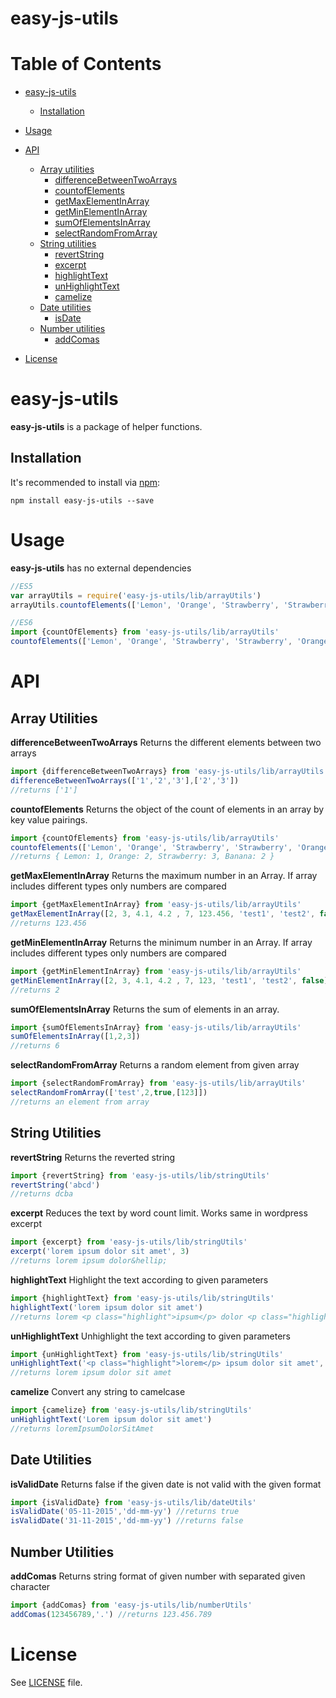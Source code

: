 # easy-js-utils

Table of Contents
=================

  * [easy-js-utils](#easy-js-utils)
    * [Installation](#installation)
  * [Usage](#usage)
    
  * [API](#api)
    * [Array utilities](#array-utilities)
      * [differenceBetweenTwoArrays](#differenceBetweenTwoArrays)
      * [countofElements](#countofElements)
      * [getMaxElementInArray](#getMaxElementInArray)
      * [getMinElementInArray](#getMinElementInArray)
      * [sumOfElementsInArray](#sumOfElementsInArray)
      * [selectRandomFromArray](#selectRandomFromArray)
    * [String utilities](#string-utilities)
      * [revertString](#revertString)
      * [excerpt](#excerpt)
      * [highlightText](#highlightText)
      * [unHighlightText](#unHighlightText)
      * [camelize](#camelize)
    * [Date utilities](#date-utilities)
      * [isDate](#isDate)
    * [Number utilities](#number-utilities)
      * [addComas](#addComas)
  * [License](#license)


easy-js-utils
=============

**easy-js-utils** is a package of helper functions.

Installation
------------

It's recommended to install via [npm](https://github.com/isaacs/npm/):

    npm install easy-js-utils --save


Usage
=====

**easy-js-utils** has no external dependencies


```javascript
//ES5
var arrayUtils = require('easy-js-utils/lib/arrayUtils')
arrayUtils.countofElements(['Lemon', 'Orange', 'Strawberry', 'Strawberry', 'Orange', 'Banana', 'Strawberry']);

//ES6
import {countOfElements} from 'easy-js-utils/lib/arrayUtils'
countofElements(['Lemon', 'Orange', 'Strawberry', 'Strawberry', 'Orange', 'Banana', 'Strawberry'])
```

API
===

Array Utilities
------------------------
**differenceBetweenTwoArrays**
Returns the different elements between two arrays 
```javascript
import {differenceBetweenTwoArrays} from 'easy-js-utils/lib/arrayUtils'
differenceBetweenTwoArrays(['1','2','3'],['2','3'])
//returns ['1']
```
**countofElements**
Returns the object of the count of elements in an array by key value pairings. 
```javascript
import {countOfElements} from 'easy-js-utils/lib/arrayUtils'
countofElements(['Lemon', 'Orange', 'Strawberry', 'Strawberry', 'Orange', 'Banana', 'Strawberry','Banana'])
//returns { Lemon: 1, Orange: 2, Strawberry: 3, Banana: 2 }
```
**getMaxElementInArray**
Returns the maximum number in an Array. If array includes different types only numbers are compared
```javascript
import {getMaxElementInArray} from 'easy-js-utils/lib/arrayUtils'
getMaxElementInArray([2, 3, 4.1, 4.2 , 7, 123.456, 'test1', 'test2', false])
//returns 123.456
```
**getMinElementInArray**
Returns the minimum number in an Array. If array includes different types only numbers are compared
```javascript
import {getMinElementInArray} from 'easy-js-utils/lib/arrayUtils'
getMinElementInArray([2, 3, 4.1, 4.2 , 7, 123, 'test1', 'test2', false])
//returns 2
```
**sumOfElementsInArray**
Returns the sum of elements in an array.
```javascript
import {sumOfElementsInArray} from 'easy-js-utils/lib/arrayUtils'
sumOfElementsInArray([1,2,3])
//returns 6
```
**selectRandomFromArray**
Returns a random element from given array 
```javascript
import {selectRandomFromArray} from 'easy-js-utils/lib/arrayUtils'
selectRandomFromArray(['test',2,true,[123]])
//returns an element from array
```

String Utilities
----------------
**revertString**
Returns the reverted string 
```javascript
import {revertString} from 'easy-js-utils/lib/stringUtils'
revertString('abcd')
//returns dcba
```
**excerpt**
Reduces the text by word count limit. Works same in wordpress excerpt
```javascript
import {excerpt} from 'easy-js-utils/lib/stringUtils'
excerpt('lorem ipsum dolor sit amet', 3)
//returns lorem ipsum dolor&hellip;
```
**highlightText**
Highlight the text according to given parameters
```javascript
import {highlightText} from 'easy-js-utils/lib/stringUtils'
highlightText('lorem ipsum dolor sit amet')
//returns lorem <p class="highlight">ipsum</p> dolor <p class="highlight">sit</p> amet
```
**unHighlightText**
Unhighlight the text according to given parameters
```javascript
import {unHighlightText} from 'easy-js-utils/lib/stringUtils'
unHighlightText('<p class="highlight">lorem</p> ipsum dolor sit amet', 'p')
//returns lorem ipsum dolor sit amet
```
**camelize**
Convert any string to camelcase
```javascript
import {camelize} from 'easy-js-utils/lib/stringUtils'
unHighlightText('Lorem ipsum dolor sit amet')
//returns loremIpsumDolorSitAmet
```

Date Utilities
-------------------------
**isValidDate**
Returns false if the given date is not valid with the given format
```javascript
import {isValidDate} from 'easy-js-utils/lib/dateUtils'
isValidDate('05-11-2015','dd-mm-yy') //returns true
isValidDate('31-11-2015','dd-mm-yy') //returns false
```

Number Utilities
-------------------------
**addComas**
Returns string format of given number with separated given character
```javascript
import {addComas} from 'easy-js-utils/lib/numberUtils'
addComas(123456789,'.') //returns 123.456.789
```

License
=======

See [LICENSE](https://github.com/emreavcilar/easy-js-utils/blob/master/LICENSE) file.